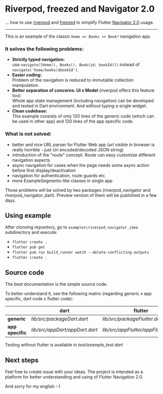# Riverpod, freezed and Navigator 2.0

... how to use [riverpod](https://riverpod.dev/) and [freezed](https://github.com/rrousselGit/freezed) 
to simplify Flutter [Navigator 2.0](https://medium.com/flutter/learning-flutters-new-navigation-and-routing-system-7c9068155ade) usage.

-----------------

This is an example of the classic ```Home => Books => Book*``` navigation app. 

### It solves the following problems:

- **Strictly typed navigation:** <br>use ```navigate([Home(), Books(), Book(id: bookId)])``` instead of ```navigate('home/books/$bookId')```.
- **Easier coding:** <br>Problem of the navigation is reduced to immutable collection manipulation.
- **Better separation of concerns: UI x Model** (riverpod offers this feature too): <br>
  Whole app state management (including navigation) can be developed and tested in Dart environment. And without typing a single widget.
- **Clean codebase:** <br>This example consists of only 120 lines of the generic code (which can be used in other app) and 120 lines of the app specific code.

### What is not solved:

- better and nice URL parser for Flutter Web app (url visible in browser is really horrible - just Uri encoded/decoded JSON string)
- introduction of the "route" concept. Route can easy customize different navigation aspects
- async navigation for cases when the page needs some async action before first display/deactivation
- navigation for authentication, route guards etc.
- more ExampleSegments-like classes in single app

Those problems will be solved by two packages (riverpod_navigator and riverpod_navigator_dart). Preview version of them will be published in a few days.

## Using example

After clonning repository, go to ```examples\riverpod_navigator_idea``` subdirectory and execute:

- ```flutter create .```
- ```flutter pub get```
- ```flutter pub run build_runner watch --delete-conflicting-outputs```
- ```flutter create .```

## Source code

The best documentation is the simple source code.

To better understand it, see the following matrix (regarding generic x app specific, dart code x flutter code):

| | dart | flutter |
|---|---|--- |
| **generic** | *lib/src/packageDart.dart* | *lib/src/packageFlutter.dart* |
| **app specific** | *lib/src/appDart/appDart.dart* | *lib/src/appFlutter/appFlutter.dart/*  |

Testing without flutter is available in *test/example_test.dart*

## Next steps

Feel free to create issue with your ideas. The project is intended as a platform for better understanding and using of Flutter Navigation 2.0.

And sorry for my english :-)